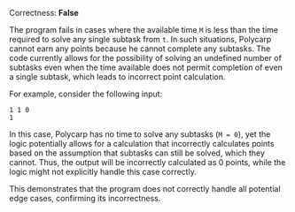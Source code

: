 Correctness: **False**

The program fails in cases where the available time `M` is less than the time required to solve any single subtask from `t`. In such situations, Polycarp cannot earn any points because he cannot complete any subtasks. The code currently allows for the possibility of solving an undefined number of subtasks even when the time available does not permit completion of even a single subtask, which leads to incorrect point calculation.

For example, consider the following input:

```
1 1 0
1
```

In this case, Polycarp has no time to solve any subtasks (`M = 0`), yet the logic potentially allows for a calculation that incorrectly calculates points based on the assumption that subtasks can still be solved, which they cannot. Thus, the output will be incorrectly calculated as 0 points, while the logic might not explicitly handle this case correctly. 

This demonstrates that the program does not correctly handle all potential edge cases, confirming its incorrectness.